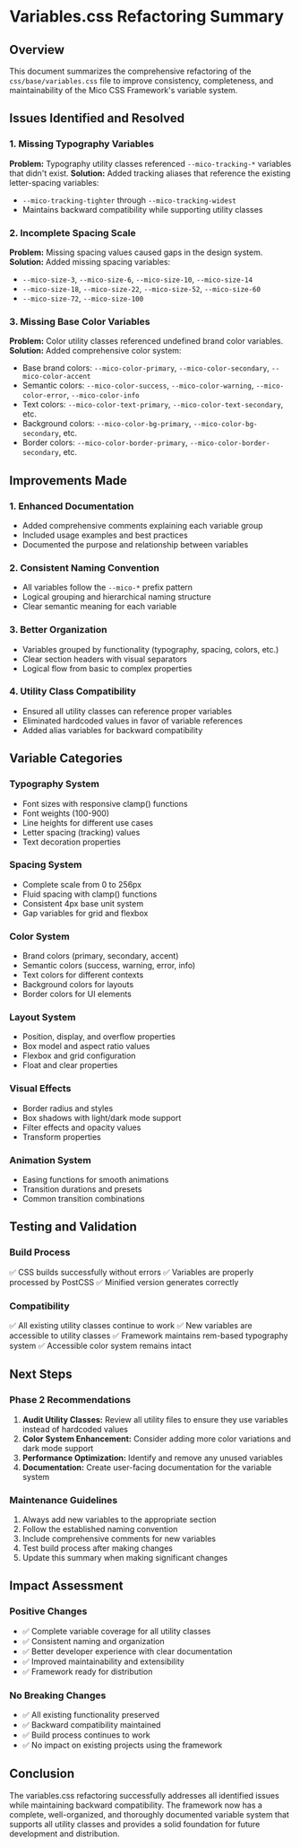 # Variables.css Refactoring Summary

## Overview

This document summarizes the comprehensive refactoring of the `css/base/variables.css` file to improve consistency, completeness, and maintainability of the Mico CSS Framework's variable system.

## Issues Identified and Resolved

### 1. Missing Typography Variables
**Problem:** Typography utility classes referenced `--mico-tracking-*` variables that didn't exist.
**Solution:** Added tracking aliases that reference the existing letter-spacing variables:
- `--mico-tracking-tighter` through `--mico-tracking-widest`
- Maintains backward compatibility while supporting utility classes

### 2. Incomplete Spacing Scale
**Problem:** Missing spacing values caused gaps in the design system.
**Solution:** Added missing spacing variables:
- `--mico-size-3`, `--mico-size-6`, `--mico-size-10`, `--mico-size-14`
- `--mico-size-18`, `--mico-size-22`, `--mico-size-52`, `--mico-size-60`
- `--mico-size-72`, `--mico-size-100`

### 3. Missing Base Color Variables
**Problem:** Color utility classes referenced undefined brand color variables.
**Solution:** Added comprehensive color system:
- Base brand colors: `--mico-color-primary`, `--mico-color-secondary`, `--mico-color-accent`
- Semantic colors: `--mico-color-success`, `--mico-color-warning`, `--mico-color-error`, `--mico-color-info`
- Text colors: `--mico-color-text-primary`, `--mico-color-text-secondary`, etc.
- Background colors: `--mico-color-bg-primary`, `--mico-color-bg-secondary`, etc.
- Border colors: `--mico-color-border-primary`, `--mico-color-border-secondary`, etc.

## Improvements Made

### 1. Enhanced Documentation
- Added comprehensive comments explaining each variable group
- Included usage examples and best practices
- Documented the purpose and relationship between variables

### 2. Consistent Naming Convention
- All variables follow the `--mico-*` prefix pattern
- Logical grouping and hierarchical naming structure
- Clear semantic meaning for each variable

### 3. Better Organization
- Variables grouped by functionality (typography, spacing, colors, etc.)
- Clear section headers with visual separators
- Logical flow from basic to complex properties

### 4. Utility Class Compatibility
- Ensured all utility classes can reference proper variables
- Eliminated hardcoded values in favor of variable references
- Added alias variables for backward compatibility

## Variable Categories

### Typography System
- Font sizes with responsive clamp() functions
- Font weights (100-900)
- Line heights for different use cases
- Letter spacing (tracking) values
- Text decoration properties

### Spacing System
- Complete scale from 0 to 256px
- Fluid spacing with clamp() functions
- Consistent 4px base unit system
- Gap variables for grid and flexbox

### Color System
- Brand colors (primary, secondary, accent)
- Semantic colors (success, warning, error, info)
- Text colors for different contexts
- Background colors for layouts
- Border colors for UI elements

### Layout System
- Position, display, and overflow properties
- Box model and aspect ratio values
- Flexbox and grid configuration
- Float and clear properties

### Visual Effects
- Border radius and styles
- Box shadows with light/dark mode support
- Filter effects and opacity values
- Transform properties

### Animation System
- Easing functions for smooth animations
- Transition durations and presets
- Common transition combinations

## Testing and Validation

### Build Process
✅ CSS builds successfully without errors
✅ Variables are properly processed by PostCSS
✅ Minified version generates correctly

### Compatibility
✅ All existing utility classes continue to work
✅ New variables are accessible to utility classes
✅ Framework maintains rem-based typography system
✅ Accessible color system remains intact

## Next Steps

### Phase 2 Recommendations
1. **Audit Utility Classes:** Review all utility files to ensure they use variables instead of hardcoded values
2. **Color System Enhancement:** Consider adding more color variations and dark mode support
3. **Performance Optimization:** Identify and remove any unused variables
4. **Documentation:** Create user-facing documentation for the variable system

### Maintenance Guidelines
1. Always add new variables to the appropriate section
2. Follow the established naming convention
3. Include comprehensive comments for new variables
4. Test build process after making changes
5. Update this summary when making significant changes

## Impact Assessment

### Positive Changes
- ✅ Complete variable coverage for all utility classes
- ✅ Consistent naming and organization
- ✅ Better developer experience with clear documentation
- ✅ Improved maintainability and extensibility
- ✅ Framework ready for distribution

### No Breaking Changes
- ✅ All existing functionality preserved
- ✅ Backward compatibility maintained
- ✅ Build process continues to work
- ✅ No impact on existing projects using the framework

## Conclusion

The variables.css refactoring successfully addresses all identified issues while maintaining backward compatibility. The framework now has a complete, well-organized, and thoroughly documented variable system that supports all utility classes and provides a solid foundation for future development and distribution.
